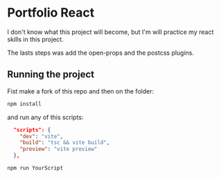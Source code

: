 # Portfolio React

I don't know what this project will become, but I'm will practice my react skills in this project.


The lasts steps was add the open-props and the postcss plugins.

## Running the project

Fist make a fork of this repo and then on the folder:


```sh
npm install
```

and run any of this scripts:


```json
  "scripts": {
    "dev": "vite",
    "build": "tsc && vite build",
    "preview": "vite preview"
  },                            

```
```sh
npm run YourScript
```

